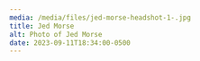 ```yaml
---
media: /media/files/jed-morse-headshot-1-.jpg
title: Jed Morse
alt: Photo of Jed Morse
date: 2023-09-11T18:34:00-0500
---
```

